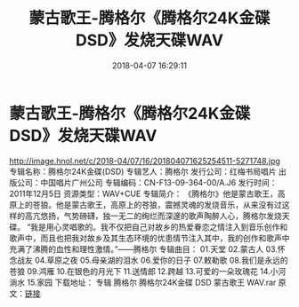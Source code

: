 ﻿---
title: 蒙古歌王-腾格尔《腾格尔24K金碟DSD》发烧天碟WAV
date: 2018-04-07 16:29:11
categories: WAV车载音乐、镜像
tags: 华语中文
---
# 蒙古歌王-腾格尔《腾格尔24K金碟DSD》发烧天碟WAV

http://image.hnol.net/c/2018-04/07/16/201804071625254511-5271748.jpg
专辑名称：腾格尔24K金碟(DSD)
专辑艺人：腾格尔
发行公司：红梅书局唱片
出版公司：中国唱片广州公司
专辑编码：CN-F13-09-364-00/A.J6
发行时间：2011年12月5日
资源类型：WAV+CUE
专辑简介：
《腾格尔》他是蒙古歌王，高原上的苍狼。他是蒙古歌王，高原上的苍狼，震撼灵魂的发烧音乐，从来没有过这样的高亢悠扬，气势磅礴，独一无二的绚烂而深邃的歌声陶醉人心，腾格尔发烧天碟。
“我是用心灵唱歌的。我不仅把自己对故乡的热爱眷恋之情注入到音乐创作和歌声中，而且也把我对故乡及其生态环境的优患情节注入其中，我的创作和歌声中充满了沸腾的血性和理性激情。”——腾格尔
专辑曲目：
01.天堂
02.蒙古人
03.怀念战友
04.草原之夜
05.母亲湖的泪水
06.爱你的日子
07.敕勒歌
08.我们是永远的苍狼
09.鸿雁
10.在银色的月光下
11.送情郎
12.跨越
13.可爱的一朵玫瑰花
14.小河淌水
15.家园
下载地址：
专辑 腾格尔 腾格尔24K金碟 DSD 蒙古歌王
WAV.rar
原文：[链接](https://blog.sina.com.cn/s/blog_1647c7e760102y0qi.html)